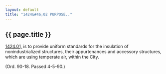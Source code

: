 ```yaml
---
layout: default 
title: "1424&#46;02 PURPOSE.."
---
```


{{ page.title }}
----------------
[1424.01,](56ddc479.html) is to provide uniform standards for the
insulation of nonindustrialized structures, their appurtenances and
accessory structures, which are using temperate air, within the City.

(Ord. 90-18. Passed 4-5-90.)
